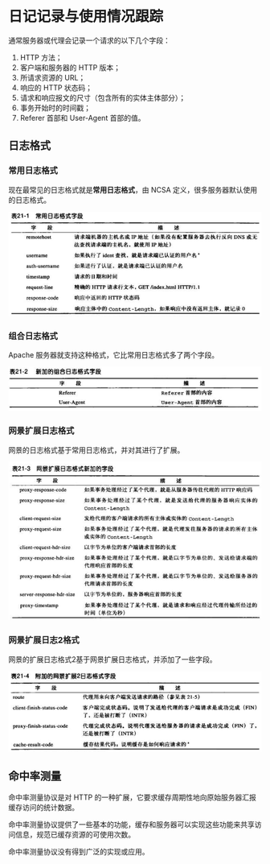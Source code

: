 # 日记记录与使用情况跟踪
通常服务器或代理会记录一个请求的以下几个字段：
1. HTTP 方法；
2. 客户端和服务器的 HTTP 版本；
3. 所请求资源的 URL；
4. 响应的 HTTP 状态码；
5. 请求和响应报文的尺寸（包含所有的实体主体部分）；
6. 事务开始时的时间戳；
7. Referer 首部和 User-Agent 首部的值。

## 日志格式
### 常用日志格式
现在最常见的日志格式就是**常用日志格式**，由 NCSA 定义，很多服务器默认使用的日志格式。

![](imgs/h21-1.png)

### 组合日志格式
Apache 服务器就支持这种格式，它比常用日志格式多了两个字段。

![](imgs/h21-2.png)

### 网景扩展日志格式
网景的日志格式基于常用日志格式，并对其进行了扩展。

![](imgs/h21-3.png)

### 网景扩展日志2格式
网景的扩展日志格式2基于网景扩展日志格式，并添加了一些字段。

![](imgs/h21-4.png)

## 命中率测量
命中率测量协议是对 HTTP 的一种扩展，它要求缓存周期性地向原始服务器汇报缓存访问的统计数据。

命中率测量协议提供了一些基本的功能，缓存和服务器可以实现这些功能来共享访问信息，规范已缓存资源的可使用次数。

命中率测量协议没有得到广泛的实现或应用。